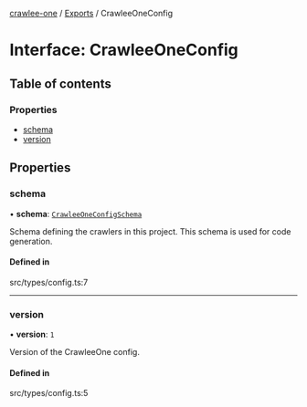 [crawlee-one](../README.md) / [Exports](../modules.md) / CrawleeOneConfig

# Interface: CrawleeOneConfig

## Table of contents

### Properties

- [schema](CrawleeOneConfig.md#schema)
- [version](CrawleeOneConfig.md#version)

## Properties

### schema

• **schema**: [`CrawleeOneConfigSchema`](CrawleeOneConfigSchema.md)

Schema defining the crawlers in this project. This schema is used for code generation.

#### Defined in

src/types/config.ts:7

___

### version

• **version**: ``1``

Version of the CrawleeOne config.

#### Defined in

src/types/config.ts:5
